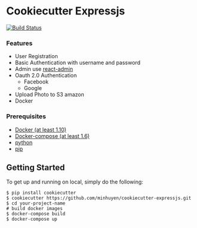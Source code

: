 # Cookiecutter Expressjs

[![Build Status](https://travis-ci.org/minhuyen/cookiecutter-expressjs.svg?branch=develop)](https://travis-ci.org/minhuyen/cookiecutter-expressjs)

### Features ###

* User Registration
* Basic Authentication with username and password
* Admin use [react-admin](https://github.com/marmelab/react-admin)
* Oauth 2.0 Authentication
  * Facebook
  * Google
* Upload Photo to S3 amazon
* Docker 

### Prerequisites

- [Docker (at least 1.10)](https://www.docker.com/)
- [Docker-compose (at least 1.6)](https://docs.docker.com/compose/install/)
- [python](https://www.python.org/)
- [pip](https://pip.pypa.io/en/stable/installing/)

## Getting Started

To get up and running on local, simply do the following:

    $ pip install cookiecutter
	$ cookiecutter https://github.com/minhuyen/cookiecutter-expressjs.git
	$ cd your-project-name
	# build docker images
	$ docker-compose build
	$ docker-compose up
